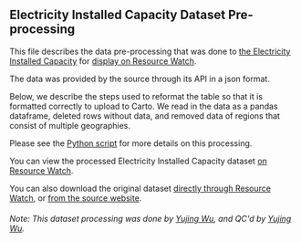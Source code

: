 ## Electricity Installed Capacity Dataset Pre-processing
This file describes the data pre-processing that was done to [the Electricity Installed Capacity](https://www.eia.gov/international/data/world/electricity/electricity-capacity) for [display on Resource Watch](http://resourcewatch.org/data/explore/683aa637-aa4f-46ab-8260-4441de896131).

The data was provided by the source through its API in a json format.

Below, we describe the steps used to reformat the table so that it is formatted correctly to upload to Carto. We read in the data as a pandas dataframe, deleted rows without data, and removed data of regions that consist of multiple geographies.

Please see the [Python script](https://github.com/resource-watch/data-pre-processing/blob/master/ene_035_rw0_electricity_installed_capacity/ene_035_rw0_electricity_installed_capacity_processing.py) for more details on this processing.

You can view the processed Electricity Installed Capacity dataset [on Resource Watch](http://resourcewatch.org/data/explore/683aa637-aa4f-46ab-8260-4441de896131).

You can also download the original dataset [directly through Resource Watch](http://wri-public-data.s3.amazonaws.com/resourcewatch/ene_035_rw0_electricity_installed_capacity.zip), or [from the source website](https://www.eia.gov/international/data/world/electricity/electricity-capacity).

###### Note: This dataset processing was done by [Yujing Wu](https://www.wri.org/profile/yujing-wu), and QC'd by [Yujing Wu](https://www.wri.org/profile/yujing-wu).

